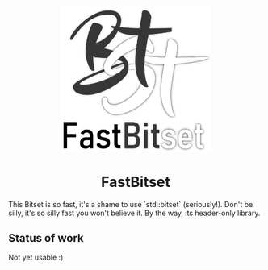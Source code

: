 <div align="center">
<img src="readme/logo-glow.png" width="300px" alt="Logo"/>
<h1>FastBitset</h1>
</div>
<p>This Bitset is so fast, it's a shame to use `std::bitset` (seriously!). Don't be silly, it's so silly fast you won't believe it. By the way, its header-only library.</p>

<h2>Status of work</h2>
Not yet usable :)